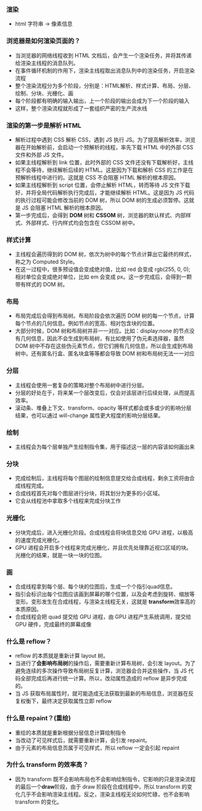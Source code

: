 ### 渲染
* html 字符串 -> 像素信息

### 浏览器是如何渲染页面的？
* 当浏览器的网络线程收到 HTML 文档后，会产生一个渲染任务，并将其传递给渲染主线程的消息队列。
* 在事件循环机制的作用下，渲染主线程取出消息队列中的渲染任务，开启渲染流程
* 整个渲染流程分为多个阶段，分别是：HTML解析、样式计算、布局、分层、绘制、分块、光栅化、画
* 每个阶段都有明确的输入输出，上一个阶段的输出会成为下一个阶段的输入
* 这样，整个渲染流程就形成了一套组织严密的生产流水线

### 渲染的第一步是解析 HTML
* 解析过程中遇到 CSS 解析 CSS，遇到 JS 执行 JS。为了提高解析效率，浏览器在开始解析前，会启动一个预解析的线程，率先下载 HTML 中的外部 CSS文件和外部 JS 文件。
* 如果主线程解析到 link 位置，此时外部的 CSS 文件还没有下载解析好，主线程不会等待，继续解析后续的 HTML。这是因为下载和解析 CSS 的工作是在预解析线程中进行的。这就是 CSS 不会阻塞 HTML 解析的根本原因。
* 如果主线程解析到 script 位置，会停止解析 HTML，转而等待 JS 文件下载好，并将全局代码解析执行完成后，才能继续解析 HTML。这是因为 JS 代码的执行过程可能会修改当前的 DOM 树，所以 DOM 树的生成必须暂停。这就是 JS 会阻塞 HTML 解析的根本原因。
* 第一步完成后，会得到 **DOM** 树和 **CSSOM** 树，浏览器的默认样式、内部样式、外部样式、行内样式均会包含在 CSSOM 树中。

### 样式计算
* 主线程会遍历得到的 DOM 树，依次为树中的每个节点计算出它最终的样式，称之为 Computed Style。
* 在这一过程中，很多预设值会变成绝对值，比如 red 会变成 rgb(255, 0, 0); 相对单位会变成绝对单位，比如 em 会变成 px。这一步完成后，会得到一颗带有样式的 DOM 树。

### 布局
* 布局完成后会得到布局树。布局阶段会依次遍历 DOM 树的每一个节点，计算每个节点的几何信息。例如节点的宽高、相对包含块的位置。
* 大部分时候，DOM 树和布局树并非一一对应。比如：display:none 的节点没有几何信息，因此不会生成到布局树，有比如使用了伪元素选择器，虽然 DOM 树中不存在这些伪元素节点，但它们拥有几何信息，所以会生成到布局树中。还有匿名行盒、匿名块盒等等都会导致 DOM 树和布局树无法一一对应

### 分层
* 主线程会使用一套复杂的策略对整个布局树中进行分层。
* 分层的好处在于，将来某一个层改变后，仅会对该层进行后续处理，从而提高效率。
* 滚动条、堆叠上下文、transform、opacity 等样式都会或多或少的影响分层结果，也可以通过 will-change 属性更大程度的影响分层结果。

### 绘制
* 主线程会为每个层单独产生绘制指令集，用于描述这一层的内容该如何画出来

### 分块
* 完成绘制后，主线程将每个图层的绘制信息提交给合成线程，剩余工资将由合成线程完成。
* 合成线程首先对每个图层进行分块，将其划分为更多的小区域。
* 它会从线程池中拿取多个线程来完成分块工作

### 光栅化
* 分块完成后，进入光栅化阶段。合成线程会将块信息交给 GPU 进程，以极高的速度完成光栅化。
* GPU 进程会开启多个线程来完成光栅化，并且优先处理靠近视口区域的块。光栅化的结果，就是一块一块的位图。

### 画 
* 合成线程拿到每个层、每个块的位图后，生成一个个指引quad信息。
* 指引会标识出每个位图应该画到屏幕的哪个位置，以及会考虑到旋转、缩放等变形。变形发生在合成线程，与渲染主线程无关，这就是 **transform**效率高的本质原因。
* 合成线程会把 quad 提交给 GPU 进程，由 GPU 进程产生系统调用，提交给 GPU 硬件，完成最终的屏幕成像

### 什么是 reflow？
* reflow 的本质就是重新计算 layout 树。
* 当进行了**会影响布局树**的操作后，需要重新计算布局树，会引发 layout。为了避免连续的多次操作导致布局树反复计算，浏览器会合并这些操作，当 JS 代码全部完成后再进行统一计算。所以，改动属性造成的 reflow 是异步完成的。
* 当 JS 获取布局属性时，就可能造成无法获取到最新的布局信息，浏览器在反复权衡下，最终决定获取属性立即 reflow

### 什么是 repaint？(重绘)
* 重绘的本质就是重新根据分层信息计算绘制指令
* 当改动了可见样式后，就需要重新计算，会引发 repaint。
* 由于元素的布局信息页属于可见样式，所以 reflow 一定会引起 repaint

### 为什么 transform 的效率高？
* 因为 transform 既不会影响布局也不会影响绘制指令，它影响的只是渲染流程的最后一个**draw**阶段，由于 draw 阶段在合成线程中，所以 transform 的变化几乎不会影响渲染主线程。反之，渲染主线程无论如何忙碌，也不会影响 transform 的变化。